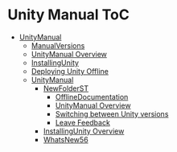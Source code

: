 Unity Manual ToC
================
 - [UnityManual]()
	 - [ManualVersions](ManualVersions.md)
	 - [UnityManual Overview](UnityManual.md)
	 - [InstallingUnity]()
	 - [Deploying Unity Offline](DeployingUnityOffline.md)
	 - [UnityManual]()
		 - [NewFolderST]()
			 - [OfflineDocumentation](OfflineDocumentation.md)
			 - [UnityManual Overview](UnityManual_1.md)
			 - [Switching between Unity versions](SwitchingDocumentationVersions.md)
			 - [Leave Feedback](LeaveFeedback.md)
		 - [InstallingUnity Overview](InstallingUnity.md)
		 - [WhatsNew56](WhatsNew56.md)

